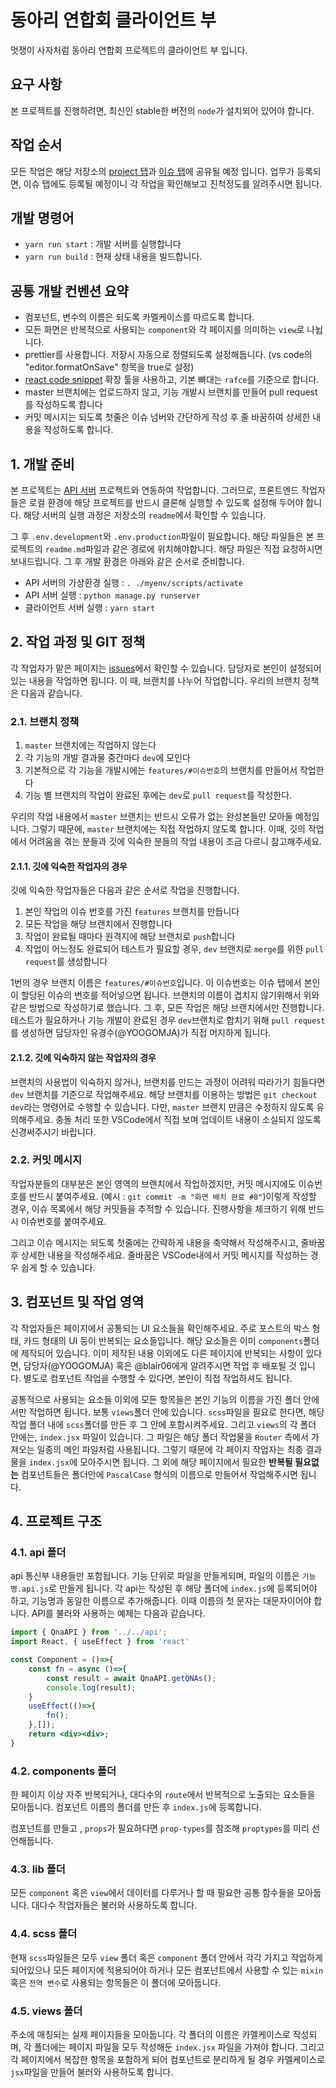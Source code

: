 # 동아리 연합회 클라이언트 부

멋쟁이 사자처럼 동아리 연합회 프로젝트의 클라이언트 부 입니다.

## 요구 사항

본 프로젝트를 진행하려면, 최신인 stable한 버전의 `node`가 설치되어 있어야 합니다.

## 작업 순서

모든 작업은 해당 저장소의 [project 탭](https://github.com/SYULION8TH/2020-syu-club-client/projects)과 [이슈 탭](https://github.com/SYULION8TH/2020-syu-club-client/issues)에 공유될 예정 입니다.
업무가 등록되면, 이슈 탭에도 등록될 예정이니 각 작업을 확인해보고 진척정도를 알려주시면 됩니다.

## 개발 명령어

-   `yarn run start` : 개발 서버를 실행합니다
-   `yarn run build` : 현재 상태 내용을 빌드합니다.

## 공통 개발 컨벤션 요약

-   컴포넌트, 변수의 이름은 되도록 카멜케이스를 따르도록 합니다.
-   모든 화면은 반복적으로 사용되는 `component`와 각 페이지를 의미하는 `view`로 나뉩니다.
-   prettier를 사용합니다. 저장시 자동으로 정렬되도록 설정해둡니다. (vs code의 "editor.formatOnSave" 항목을 true로 설정)
-   [react code snippet](https://marketplace.visualstudio.com/items?itemName=dsznajder.es7-react-js-snippets) 확장 툴을 사용하고, 기본 뼈대는 `rafce`를 기준으로 합니다.
-   master 브랜치에는 업로드하지 않고, 기능 개발시 브랜치를 만들어 pull request를 작성하도록 합니다
-   커밋 메시지는 되도록 첫줄은 이슈 넘버와 간단하게 작성 후 줄 바꿈하여 상세한 내용을 작성하도록 합니다.

## 1. 개발 준비

본 프로젝트는 [API 서버](https://github.com/SYULION8TH/2020-syu-club-server) 프로젝트와 연동하여 작업합니다. 그러므로, 프론트엔드 작업자들은 로컬 환경에 해당 프로젝트를 반드시 클론해 실행할 수 있도록 설정해 두어야 합니다. 해당 서버의 실행 과정은 저장소의 `readme`에서 확인할 수 있습니다.

그 후 `.env.development`와 `.env.production`파일이 필요합니다. 해당 파일들은 본 프로젝트의 `readme.md`파일과 같은 경로에 위치해야합니다. 해당 파일은 직접 요청하시면 보내드립니다. 그 후 개발 환경은 아래와 같은 순서로 준비합니다.

-   API 서버의 가상환경 실행 : `. ./myenv/scripts/activate`
-   API 서버 실행 : `python manage.py runserver`
-   클라이언트 서버 실행 : `yarn start`

## 2. 작업 과정 및 GIT 정책

각 작업자가 맡은 페이지는 [issues](https://github.com/SYULION8TH/2020-syu-club-client/issues)에서 확인할 수 있습니다. 담당자로 본인이 설정되어 있는 내용을 작업하면 됩니다. 이 때, 브랜치를 나누어 작업합니다. 우리의 브랜치 정책은 다음과 같습니다.

### 2.1. 브랜치 정책

1. `master` 브랜치에는 작업하지 않는다
2. 각 기능의 개발 결과물 중간마다 `dev`에 모인다
3. 기본적으로 각 기능을 개발시에는 `features/#이슈번호`의 브랜치를 만들어서 작업한다
4. 기능 별 브랜치의 작업이 완료된 후에는 `dev`로 `pull request`를 작성한다.

우리의 작업 내용에서 `master` 브랜치는 반드시 오류가 없는 완성본들만 모아둘 예정입니다. 그렇기 때문에, `master` 브랜치에는 직접 작업하지 않도록 합니다. 이때, 깃의 작업에서 어려움을 겪는 분들과 깃에 익숙한 분들의 작업 내용이 조금 다르니 참고해주세요.

#### 2.1.1. 깃에 익숙한 작업자의 경우

깃에 익숙한 작업자들은 다음과 같은 순서로 작업을 진행합니다.

1. 본인 작업의 이슈 번호를 가진 `features` 브랜치를 만듭니다
2. 모든 작업을 해당 브랜치에서 진행합니다
3. 작업이 완료될 때마다 원격지에 해당 브랜치로 `push`합니다
4. 작업이 어느정도 완료되어 테스트가 필요할 경우, `dev` 브랜치로 `merge`를 위한 `pull request`를 생성합니다

1번의 경우 브랜치 이름은 `features/#이슈번호`입니다. 이 이슈번호는 이슈 탭에서 본인이 할당된 이슈의 번호를 적어넣으면 됩니다. 브랜치의 이름이 겹치지 않기위해서 위와 같은 방법으로 작성하기로 했습니다. 그 후, 모든 작업은 해당 브랜치에서만 진행합니다. 테스트가 필요하거나 기능 개발이 완료된 경우 `dev`브랜치로 합치기 위해 `pull request`를 생성하면 담당자인 유경수(@YOOGOMJA)가 직접 머지하게 됩니다.

#### 2.1.2. 깃에 익숙하지 않는 작업자의 경우

브랜치의 사용법이 익숙하지 않거나, 브랜치를 만드는 과정이 어려워 따라가기 힘들다면 `dev` 브랜치를 기준으로 작업해주세요. 해당 브랜치를 이용하는 방법은 `git checkout dev`라는 명령어로 수행할 수 있습니다. 다만, `master` 브랜치 만큼은 수정하지 않도록 유의해주세요. 충돌 처리 또한 VSCode에서 직접 보며 업데이트 내용이 소실되지 않도록 신경써주시기 바랍니다.

### 2.2. 커밋 메시지

작업자분들의 대부분은 본인 영역의 브랜치에서 작업하겠지만, 커밋 메시지에도 이슈번호를 반드시 붙여주세요. (예시 : `git commit -m "화면 배치 완료 #8"`)이렇게 작성할 경우, 이슈 목록에서 해당 커밋들을 추적할 수 있습니다. 진행사항을 체크하기 위해 반드시 이슈번호를 붙여주세요.

그리고 이슈 메시지는 되도록 첫줄에는 간략하게 내용을 축약해서 작성해주시고, 줄바꿈 후 상세한 내용을 작성해주세요. 줄바꿈은 VSCode내에서 커밋 메시지를 작성하는 경우 쉽게 할 수 있습니다.

## 3. 컴포넌트 및 작업 영역

각 작업자들은 페이지에서 공통되는 UI 요소들을 확인해주세요. 주로 포스트의 박스 형태, 카드 형태의 UI 등이 반복되는 요소들입니다. 해당 요소들은 이미 `components`폴더에 제작되어 있습니다. 이미 제작된 내용 이외에도 다른 페이지에 반복되는 사항이 있다면, 담당자(@YOOGOMJA) 혹은 @blair06에게 알려주시면 작업 후 배포될 것 입니다. 별도로 컴포넌트 작업을 수행할 수 있다면, 본인이 직접 작업하셔도 됩니다.

공통적으로 사용되는 요소들 이외에 모든 항목들은 본인 기능의 이름을 가진 폴더 안에서만 작업하면 됩니다. 보통 `views`폴더 안에 있습니다. `scss`파일을 필요로 한다면, 해당 작업 폴더 내에 `scss`폴더를 만든 후 그 안에 포함시켜주세요. 그리고 `views`의 각 폴더 안에는, `index.jsx` 파일이 있습니다. 그 파일은 해당 폴더 작업물을 `Router` 측에서 가져오는 일종의 메인 파일처럼 사용됩니다. 그렇기 때문에 각 페이지 작업자는 최종 결과물을 `index.jsx`에 모아주시면 됩니다. 그 외에 해당 페이지에서 필요한 **반복될 필요없는** 컴포넌트들은 폴더안에 `PascalCase` 형식의 이름으로 만들어서 작업해주시면 됩니다.

## 4. 프로젝트 구조

### 4.1. api 폴더

api 통신부 내용들만 포함됩니다. 기능 단위로 파일을 만들게되며, 파일의 이름은 `기능명.api.js`로 만들게 됩니다. 각 api는 작성된 후
해당 폴더에 `index.js`에 등록되어야 하고, 기능명과 동일한 이름으로 추가해줍니다. 이때 이름의 첫 문자는 대문자이어야 합니다. API를 불러와 사용하는 예제는 다음과 같습니다.

```jsx
import { QnaAPI } from '../../api';
import React, { useEffect } from 'react'

const Component = ()=>{
    const fn = async ()=>{
        const result = await QnaAPI.getQNAs();
        console.log(result);
    }
    useEffect(()=>{
        fn();
    },[]);
    return <div><div>;
}
```

### 4.2. components 폴더

한 페이지 이상 자주 반복되거나, 대다수의 `route`에서 반복적으로 노출되는 요소들을 모아둡니다. 컴포넌트 이름의 폴더를 만든 후 `index.js`에
등록합니다.

컴포넌트를 만들고 , `props`가 필요하다면 `prop-types`를 참조해 `proptypes`를 미리 선언해둡니다.

### 4.3. lib 폴더

모든 `component` 혹은 `view`에서 데이터를 다루거나 할 때 필요한 공통 함수들을 모아둡니다. 대다수 작업자들은 불러와 사용하도록 합니다.

### 4.4. scss 폴더

현재 `scss`파일들은 모두 `view` 폴더 혹은 `component` 폴더 안에서 각각 가지고 작업하게 되어있으나 모든 페이지에 적용되어야 하거나 모든 컴포넌트에서 사용할 수 있는 `mixin` 혹은 `전역 변수`로 사용되는 항목들은 이 폴더에 모아둡니다.

### 4.5. views 폴더

주소에 매칭되는 실제 페이지들을 모아둡니다. 각 폴더의 이름은 카멜케이스로 작성되며, 각 폴더에는 페이지 파일을 모두 작성해둔 `index.jsx` 파일을 가져야 합니다. 그리고 각 페이지에서 복잡한 항목을 포함하게 되어 컴포넌트로 분리하게 될 경우 카멜케이스로 `jsx`파일을 만들어 불러와 사용하도록 합니다.
